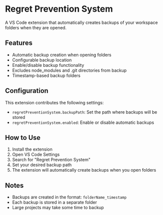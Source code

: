 # Regret Prevention System

A VS Code extension that automatically creates backups of your workspace folders when they are opened.

## Features

- Automatic backup creation when opening folders
- Configurable backup location
- Enable/disable backup functionality
- Excludes node_modules and .git directories from backup
- Timestamp-based backup folders

## Configuration

This extension contributes the following settings:

* `regretPreventionSystem.backupPath`: Set the path where backups will be stored
* `regretPreventionSystem.enabled`: Enable or disable automatic backups

## How to Use

1. Install the extension
2. Open VS Code Settings
3. Search for "Regret Prevention System"
4. Set your desired backup path
5. The extension will automatically create backups when you open folders

## Notes

- Backups are created in the format: `folderName_timestamp`
- Each backup is stored in a separate folder
- Large projects may take some time to backup 